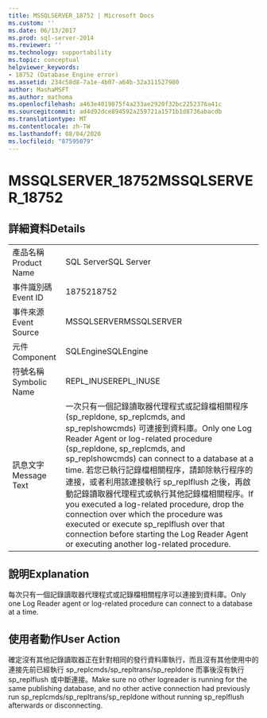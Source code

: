 ```yaml
---
title: MSSQLSERVER_18752 | Microsoft Docs
ms.custom: ''
ms.date: 06/13/2017
ms.prod: sql-server-2014
ms.reviewer: ''
ms.technology: supportability
ms.topic: conceptual
helpviewer_keywords:
- 18752 (Database Engine error)
ms.assetid: 234c58d8-7a1e-4b07-a64b-32a311527980
author: MashaMSFT
ms.author: mathoma
ms.openlocfilehash: a463e4019875f4a233ae2920f32bc2252376a41c
ms.sourcegitcommit: ad4d92dce894592a259721a1571b1d8736abacdb
ms.translationtype: MT
ms.contentlocale: zh-TW
ms.lasthandoff: 08/04/2020
ms.locfileid: "87595079"
---
```

# <a name="mssqlserver_18752"></a><span data-ttu-id="99041-102">MSSQLSERVER_18752</span><span class="sxs-lookup"><span data-stu-id="99041-102">MSSQLSERVER_18752</span></span>
    
## <a name="details"></a><span data-ttu-id="99041-103">詳細資料</span><span class="sxs-lookup"><span data-stu-id="99041-103">Details</span></span>  
  
|||  
|-|-|  
|<span data-ttu-id="99041-104">產品名稱</span><span class="sxs-lookup"><span data-stu-id="99041-104">Product Name</span></span>|<span data-ttu-id="99041-105">SQL Server</span><span class="sxs-lookup"><span data-stu-id="99041-105">SQL Server</span></span>|  
|<span data-ttu-id="99041-106">事件識別碼</span><span class="sxs-lookup"><span data-stu-id="99041-106">Event ID</span></span>|<span data-ttu-id="99041-107">18752</span><span class="sxs-lookup"><span data-stu-id="99041-107">18752</span></span>|  
|<span data-ttu-id="99041-108">事件來源</span><span class="sxs-lookup"><span data-stu-id="99041-108">Event Source</span></span>|<span data-ttu-id="99041-109">MSSQLSERVER</span><span class="sxs-lookup"><span data-stu-id="99041-109">MSSQLSERVER</span></span>|  
|<span data-ttu-id="99041-110">元件</span><span class="sxs-lookup"><span data-stu-id="99041-110">Component</span></span>|<span data-ttu-id="99041-111">SQLEngine</span><span class="sxs-lookup"><span data-stu-id="99041-111">SQLEngine</span></span>|  
|<span data-ttu-id="99041-112">符號名稱</span><span class="sxs-lookup"><span data-stu-id="99041-112">Symbolic Name</span></span>|<span data-ttu-id="99041-113">REPL_INUSE</span><span class="sxs-lookup"><span data-stu-id="99041-113">REPL_INUSE</span></span>|  
|<span data-ttu-id="99041-114">訊息文字</span><span class="sxs-lookup"><span data-stu-id="99041-114">Message Text</span></span>|<span data-ttu-id="99041-115">一次只有一個記錄讀取器代理程式或記錄檔相關程序 (sp_repldone, sp_replcmds, and sp_replshowcmds) 可連接到資料庫。</span><span class="sxs-lookup"><span data-stu-id="99041-115">Only one Log Reader Agent or log-related procedure (sp_repldone, sp_replcmds, and sp_replshowcmds) can connect to a database at a time.</span></span> <span data-ttu-id="99041-116">若您已執行記錄檔相關程序，請卸除執行程序的連接，或者利用該連接執行 sp_replflush 之後，再啟動記錄讀取器代理程式或執行其他記錄檔相關程序。</span><span class="sxs-lookup"><span data-stu-id="99041-116">If you executed a log-related procedure, drop the connection over which the procedure was executed or execute sp_replflush over that connection before starting the Log Reader Agent or executing another log-related procedure.</span></span>|  
  
## <a name="explanation"></a><span data-ttu-id="99041-117">說明</span><span class="sxs-lookup"><span data-stu-id="99041-117">Explanation</span></span>  
 <span data-ttu-id="99041-118">每次只有一個記錄讀取器代理程式或記錄檔相關程序可以連接到資料庫。</span><span class="sxs-lookup"><span data-stu-id="99041-118">Only one Log Reader agent or log-related procedure can connect to a database at a time.</span></span>  
  
## <a name="user-action"></a><span data-ttu-id="99041-119">使用者動作</span><span class="sxs-lookup"><span data-stu-id="99041-119">User Action</span></span>  
 <span data-ttu-id="99041-120">確定沒有其他記錄讀取器正在針對相同的發行資料庫執行，而且沒有其他使用中的連接先前已經執行 sp_replcmds/sp_repltrans/sp_repldone 而事後沒有執行 sp_replflush 或中斷連接。</span><span class="sxs-lookup"><span data-stu-id="99041-120">Make sure no other logreader is running for the same publishing database, and no other active connection had previously run sp_replcmds/sp_repltrans/sp_repldone without running sp_replflush afterwards or disconnecting.</span></span>  
  
  
